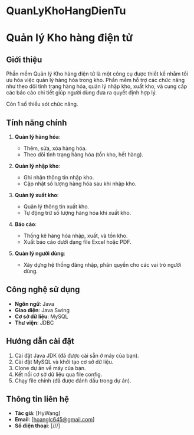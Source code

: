 # QuanLyKhoHangDienTu
# Quản lý Kho hàng điện tử

## Giới thiệu

Phần mềm Quản lý Kho hàng điện tử là một công cụ được thiết kế nhằm tối ưu hóa việc quản lý hàng hóa trong kho. Phần mềm hỗ trợ các chức năng như theo dõi tình trạng hàng hóa, quản lý nhập kho, xuất kho, và cung cấp các báo cáo chi tiết giúp người dùng đưa ra quyết định hợp lý.

Còn 1 số thiếu sót chức năng.

## Tính năng chính

1. **Quản lý hàng hóa**:
   - Thêm, sửa, xóa hàng hóa.
   - Theo dõi tình trạng hàng hóa (tồn kho, hết hàng).

2. **Quản lý nhập kho**:
   - Ghi nhận thông tin nhập kho.
   - Cập nhật số lượng hàng hóa sau khi nhập kho.

3. **Quản lý xuất kho**:
   - Quản lý thông tin xuất kho.
   - Tự động trừ số lượng hàng hóa khi xuất kho.

4. **Báo cáo**:
   - Thống kê hàng hóa nhập, xuất, và tồn kho.
   - Xuất báo cáo dưới dạng file Excel hoặc PDF.

5. **Quản lý người dùng**:
   - Xây dựng hệ thống đăng nhập, phân quyền cho các vai trò người dùng.

## Công nghệ sử dụng

- **Ngôn ngữ**: Java
- **Giao diện**: Java Swing
- **Cơ sở dữ liệu**: MySQL
- **Thư viện**: JDBC

## Hướng dẫn cài đặt

1. Cài đặt Java JDK (đã được cài sẵn ở máy của bạn).
2. Cài đặt MySQL và khởi tạo cơ sở dữ liệu.
3. Clone dự án về máy của bạn.
4. Kết nối cơ sở dữ liệu qua file config.
5. Chạy file chính (đã được đánh dấu trong dự án).

## Thông tin liên hệ

- **Tác giả**: [HyWang]
- **Email**: [hoanglc645@gmail.com]
- **Số điện thoại**: [///]


